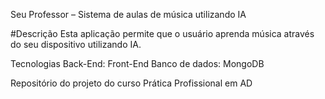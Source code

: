 Seu Professor – Sistema de aulas de música utilizando IA

#Descrição
Esta aplicação permite que o usuário aprenda música através do seu dispositivo utilizando IA.

Tecnologias
Back-End: Front-End 
Banco de dados: MongoDB

Repositório do projeto do curso Prática Profissional em AD
